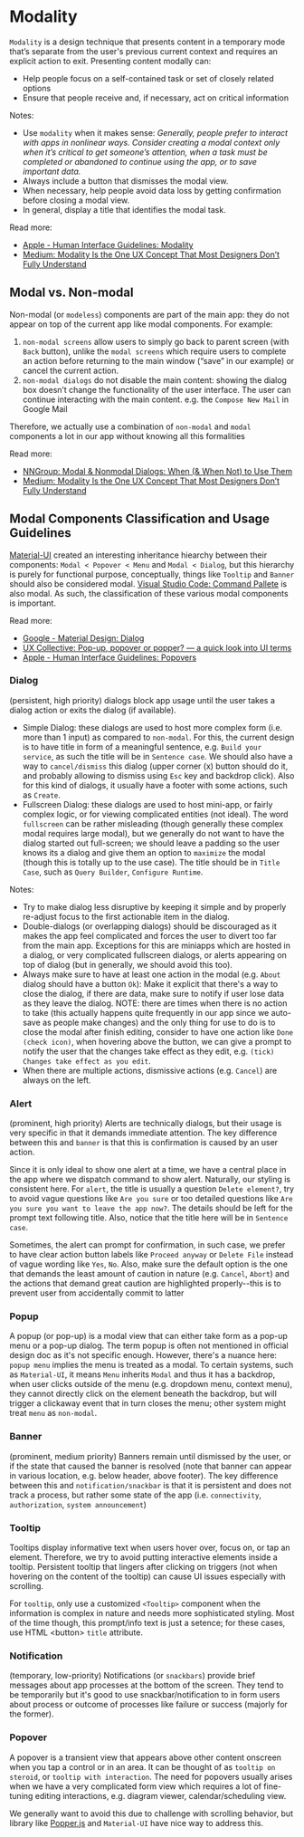 # Modality

`Modality` is a design technique that presents content in a temporary mode that’s separate from the user's previous current context and requires an explicit action to exit. Presenting content modally can:

- Help people focus on a self-contained task or set of closely related options
- Ensure that people receive and, if necessary, act on critical information

Notes:

- Use `modality` when it makes sense: _Generally, people prefer to interact with apps in nonlinear ways. Consider creating a modal context only when it’s critical to get someone’s attention, when a task must be completed or abandoned to continue using the app, or to save important data._
- Always include a button that dismisses the modal view.
- When necessary, help people avoid data loss by getting confirmation before closing a modal view.
- In general, display a title that identifies the modal task.

Read more:

- [Apple - Human Interface Guidelines: Modality](https://developer.apple.com/design/human-interface-guidelines/ios/app-architecture/modality/)
- [Medium: Modality Is the One UX Concept That Most Designers Don’t Fully Understand](https://uxplanet.org/modality-the-one-ux-concept-you-need-to-understand-when-designing-intuitive-user-interfaces-e5e941c7acb1)

## Modal vs. Non-modal

Non-modal (or `modeless`) components are part of the main app: they do not appear on top of the current app like modal components. For example:

1. `non-modal screens` allow users to simply go back to parent screen (with `Back` button), unlike the `modal screens` which require users to complete an action before returning to the main window (“save” in our example) or cancel the current action.
2. `non-modal dialogs` do not disable the main content: showing the dialog box doesn’t change the functionality of the user interface. The user can continue interacting with the main content. e.g. the `Compose New Mail` in Google Mail

Therefore, we actually use a combination of `non-modal` and `modal` components a lot in our app without knowing all this formalities

Read more:

- [NNGroup: Modal & Nonmodal Dialogs: When (& When Not) to Use Them](https://www.nngroup.com/articles/modal-nonmodal-dialog/#:~:text=In%20situations%20where%20the%20task,them%20if%20they%20are%20irrelevant.)
- [Medium: Modality Is the One UX Concept That Most Designers Don’t Fully Understand](https://uxplanet.org/modality-the-one-ux-concept-you-need-to-understand-when-designing-intuitive-user-interfaces-e5e941c7acb1)

## Modal Components Classification and Usage Guidelines

[Material-UI](https://material-ui.com/) created an interesting inheritance hiearchy between their components: `Modal < Popover < Menu` and `Modal < Dialog`, but this hierarchy is purely for functional purpose, conceptually, things like `Tooltip` and `Banner` should also be considered modal. [Visual Studio Code: Command Pallete](https://code.visualstudio.com/docs/getstarted/userinterface#_command-palette) is also modal. As such, the classification of these various modal components is important.

Read more:

- [Google - Material Design: Dialog](https://material.io/components/dialogs)
- [UX Collective: Pop-up, popover or popper? — a quick look into UI terms](https://uxdesign.cc/pop-up-popover-or-popper-a-quick-look-into-ui-terms-cb4114fca2a)
- [Apple - Human Interface Guidelines: Popovers](https://developer.apple.com/design/human-interface-guidelines/ios/views/popovers/)

### Dialog

(persistent, high priority) dialogs block app usage until the user takes a dialog action or exits the dialog (if available).

- Simple Dialog: these dialogs are used to host more complex form (i.e. more than 1 input) as compared to `non-modal`. For this, the current design is to have title in form of a meaningful sentence, e.g. `Build your service`, as such the title will be in `Sentence case`. We should also have a way to `cancel/dismiss` this dialog (upper corner (x) button should do it, and probably allowing to dismiss using `Esc` key and backdrop click). Also for this kind of dialogs, it usually have a footer with some actions, such as `Create`.
- Fullscreen Dialog: these dialogs are used to host mini-app, or fairly complex logic, or for viewing complicated entities (not ideal). The word `fullscreen` can be rather misleading (though generally these complex modal requires large modal), but we generally do not want to have the dialog started out full-screen; we should leave a padding so the user knows its a dialog and give them an option to `maximize` the modal (though this is totally up to the use case). The title should be in `Title Case`, such as `Query Builder`, `Configure Runtime`.

Notes:

- Try to make dialog less disruptive by keeping it simple and by properly re-adjust focus to the first actionable item in the dialog.
- Double-dialogs (or overlapping dialogs) should be discouraged as it makes the app feel complicated and forces the user to divert too far from the main app. Exceptions for this are miniapps which are hosted in a dialog, or very complicated fullscreen dialogs, or alerts appearing on top of dialog (but in generally, we should avoid this too).
- Always make sure to have at least one action in the modal (e.g. `About` dialog should have a button `Ok`): Make it explicit that there's a way to close the dialog, if there are data, make sure to notify if user lose data as they leave the dialog. NOTE: there are times when there is no action to take (this actually happens quite frequently in our app since we auto-save as people make changes) and the only thing for use to do is to close the modal after finish editing, consider to have one action like `Done (check icon)`, when hovering above the button, we can give a prompt to notify the user that the changes take effect as they edit, e.g. `(tick) Changes take effect as you edit`.
- When there are multiple actions, dismissive actions (e.g. `Cancel`) are always on the left.

### Alert

(prominent, high priority) Alerts are technically dialogs, but their usage is very specific in that it demands immediate attention. The key difference between this and `banner` is that this is confirmation is caused by an user action.

Since it is only ideal to show one alert at a time, we have a central place in the app where we dispatch command to show alert. Naturally, our styling is consistent here. For `alert`, the title is usually a question `Delete element?`, try to avoid vague questions like `Are you sure` or too detailed questions like `Are you sure you want to leave the app now?`. The details should be left for the prompt text following title. Also, notice that the title here will be in `Sentence case`.

Sometimes, the alert can prompt for confirmation, in such case, we prefer to have clear action button labels like `Proceed anyway` or `Delete File` instead of vague wording like `Yes`, `No`. Also, make sure the default option is the one that demands the least amount of caution in nature (e.g. `Cancel`, `Abort`) and the actions that demand great caution are highlighted properly--this is to prevent user from accidentally commit to latter

### Popup

A popup (or pop-up) is a modal view that can either take form as a pop-up menu or a pop-up dialog. The term popup is often not mentioned in official design doc as it's not specific enough. However, there's a nuance here: `popup menu` implies the menu is treated as a modal. To certain systems, such as `Material-UI`, it means `Menu` inherits `Modal` and thus it has a backdrop, when user clicks outside of the menu (e.g. dropdown menu, context menu), they cannot directly click on the element beneath the backdrop, but will trigger a clickaway event that in turn closes the menu; other system might treat `menu` as `non-modal`.

### Banner

(prominent, medium priority) Banners remain until dismissed by the user, or if the state that caused the banner is resolved (note that banner can appear in various location, e.g. below header, above footer). The key difference between this and `notification/snackbar` is that it is persistent and does not track a process, but rather some state of the app (i.e. `connectivity`, `authorization`, `system announcement`)

### Tooltip

Tooltips display informative text when users hover over, focus on, or tap an element. Therefore, we try to avoid putting interactive elements inside a tooltip. Persistent tooltip that lingers after clicking on triggers (not when hovering on the content of the tooltip) can cause UI issues especially with scrolling.

For `tooltip`, only use a customized `<Tooltip>` component when the information is complex in nature and needs more sophisticated styling. Most of the time though, this prompt/info text is just a setence; for these cases, use HTML \<button\> `title` attribute.

### Notification

(temporary, low-priority) Notifications (or `snackbars`) provide brief messages about app processes at the bottom of the screen. They tend to be temporarily but it's good to use snackbar/notification to in form users about process or outcome of processes like failure or success (majorly for the former).

### Popover

A popover is a transient view that appears above other content onscreen when you tap a control or in an area. It can be thought of as `tooltip on steroid`, or `tooltip with interaction`. The need for popovers usually arises when we have a very complicated form view which requires a lot of fine-tuning editing interactions, e.g. diagram viewer, calendar/scheduling view.

We generally want to avoid this due to challenge with scrolling behavior, but library like [Popper.js](https://popper.js.org/) and `Material-UI` have nice way to address this.
